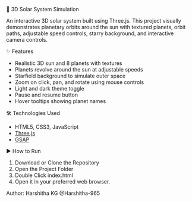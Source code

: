 🌌 3D Solar System Simulation

An interactive 3D solar system built using Three.js. This project visually demonstrates planetary orbits around the sun with textured planets, orbit paths, adjustable speed controls, starry background, and interactive camera controls.

✨ Features

- Realistic 3D sun and 8 planets with textures
- Planets revolve around the sun at adjustable speeds
- Starfield background to simulate outer space
- Zoom on click, pan, and rotate using mouse controls
- Light and dark theme toggle
- Pause and resume button
- Hover tooltips showing planet names

🛠️ Technologies Used

- HTML5, CSS3, JavaScript
- [Three.js](https://threejs.org/)
- [GSAP](https://greensock.com/gsap/)

▶️ How to Run

1. Download or Clone the Repository
2. Open the Project Folder
3. Double Click index.html
4. Open it in your preferred web browser.

Author: 
Harshitha KG
@Harshitha-965
